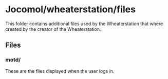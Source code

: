 # Jocomol/wheaterstation/files

This folder contains additional files used by the Wheaterstation that where created by the creator of the Wheaterstation.

## Files

### motd/
These are the files displayed when the user logs in.
